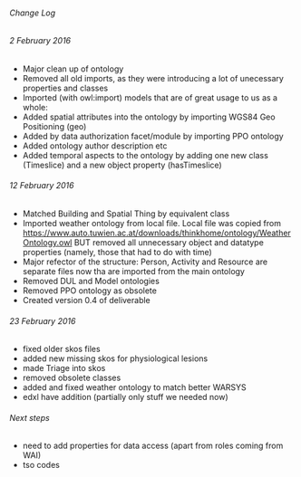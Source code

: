 ###### Change Log

###### 2 February 2016

- Major clean up of ontology
- Removed all old imports, as they were introducing a lot of unecessary properties and classes
- Imported (with owl:import) models that are of great usage to us as a whole:
 - Added spatial attributes into the ontology by importing WGS84 Geo Positioning (geo)
 - Added by data authorization facet/module by importing PPO ontology
 - Added ontology author description etc
- Added temporal aspects to the ontology by adding one new class (Timeslice) and a new object property (hasTimeslice)

###### 12 February 2016

- Matched Building and Spatial Thing by equivalent class
- Imported weather ontology from local file. Local file was copied from https://www.auto.tuwien.ac.at/downloads/thinkhome/ontology/WeatherOntology.owl 
 BUT removed all unnecessary object and datatype properties (namely, those that had to do with time)
- Major refector of the structure: Person, Activity and Resource are separate files now tha are imported from the main ontology
- Removed DUL and Model ontologies
- Removed PPO ontology as obsolete
- Created version 0.4 of deliverable

###### 23 February 2016

- fixed older skos files
- added new missing skos for physiological lesions
- made Triage into skos
- removed obsolete classes
-  added and fixed weather ontology to match better WARSYS
- edxl have addition (partially only stuff we needed now)

###### Next steps

- need to add properties for data access (apart from roles coming from WAI)
- tso codes
